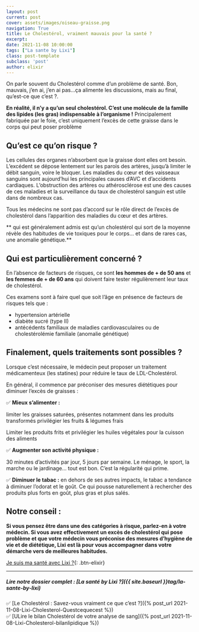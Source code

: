 ```yaml
---
layout: post
current: post
cover: assets/images/oiseau-graisse.png
navigation: True
title: Le Cholestérol, vraiment mauvais pour la santé ?
excerpt: 
date: 2021-11-08 10:00:00
tags: ["La sante by Lixi"]
class: post-template
subclass: 'post'
author: elixir
---
```

On parle souvent du Cholestérol comme d’un problème de santé. Bon, mauvais, j’en ai, j’en ai pas...ça alimente les discussions, mais au final, qu’est-ce que c’est ?.

**En réalité, il n’y a qu’un seul cholestérol. C’est une molécule de la famille des lipides (les gras) indispensable à l’organisme !**
Principalement fabriquée par le foie, c’est uniquement l’excès de cette graisse dans le corps qui peut poser problème

## Qu’est ce qu’on risque ?

Les cellules des organes n’absorbent que la graisse dont elles ont besoin. L’excédent se dépose lentement sur les parois des artères, jusqu’à limiter le débit sanguin, voire le bloquer.
Les maladies du cœur et des vaisseaux sanguins sont aujourd’hui les principales causes d’AVC et d’accidents cardiaques. L’obstruction des artères ou athérosclérose est une des causes de ces maladies et la surveillance du taux de cholestérol sanguin est utile dans de nombreux cas.

Tous les médecins ne sont pas d’accord sur le rôle direct de l’excès de cholestérol dans l’apparition des maladies du cœur et des artères.

** qui est généralement admis est qu’un cholestérol qui sort de la moyenne révèle des habitudes de vie toxiques pour le corps… et dans de rares cas, une anomalie génétique.**

## Qui est particulièrement concerné ?

En l’absence de facteurs de risques, ce sont **les hommes de + de 50 ans** et **les femmes de + de 60 ans** qui doivent faire tester régulièrement leur taux de cholestérol.

Ces examens sont à faire quel que soit l’âge en présence de facteurs de risques tels que :
- hypertension artérielle
- diabète sucré (type II)
- antécédents familiaux de maladies cardiovasculaires ou de cholestérolémie familiale (anomalie génétique)

## Finalement, quels traitements sont possibles ?

Lorsque c’est nécessaire, le médecin peut proposer un traitement médicamenteux (les statines) pour réduire le taux de LDL-Cholestérol.

En général, il commence par préconiser des mesures diététiques pour diminuer l’excès de graisses :

✅ **Mieux s’alimenter :**

limiter les graisses saturées, présentes notamment dans les produits transformés
privilégier les fruits & légumes frais

Limiter les produits frits et privilégier les huiles végétales pour la cuisson des aliments

✅ **Augmenter son activité physique :**

30 minutes d’activités par jour, 5 jours par semaine. Le ménage, le sport, la marche ou le jardinage… tout est bon. C’est la régularité qui prime.

✅ **Diminuer le tabac :** en dehors de ses autres impacts, le tabac a tendance à diminuer l’odorat et le goût. Ce qui pousse naturellement à rechercher des produits plus forts en goût, plus gras et plus salés.

## Notre conseil :

**Si vous pensez être dans une des catégories à risque, parlez-en à votre médecin.
Si vous avez effectivement un excès de cholestérol qui pose problème et que votre médecin vous préconise des mesures d’hygiène de vie et de diététique, Lixi est là pour vous accompagner dans votre démarche vers de meilleures habitudes.**

[Je suis ma santé avec Lixi ?](https://www.lixi-sante.fr/){: .btn-elixir}


---
  
##### Lire notre dossier complet : [La santé by Lixi ?]({{ site.baseurl }}tag/la-sante-by-lixi)

✅ [Le Cholestérol : Savez-vous vraiment ce que c’est ?]({% post_url 2021-11-08-Lixi-Cholesterol-Questcequecest %})  
✅ [ULire le bilan Cholestérol de votre analyse de sang]({% post_url 2021-11-08-Lixi-Cholesterol-bilanlipidique %})  
 



